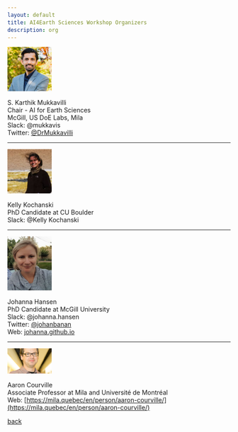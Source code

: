 ```yaml
---
layout: default
title: AI4Earth Sciences Workshop Organizers
description: org
---
```



<img src="images/karthik.jpg" alt="karthik" width="100"/>

S. Karthik Mukkavilli        
Chair - AI for Earth Sciences  
McGill, US DoE Labs, Mila  
Slack: @mukkavis  
Twitter: [@DrMukkavilli](https://twitter.com/DrMukkavilli)    

---

<img src="images/kelly.jpeg" alt="kelly" width="100"/>  

Kelly Kochanski   
PhD Candidate at CU Boulder   
Slack: @Kelly Kochanski 

---

<img src="images/jhansen.png" alt="jhansen" width="100"/>  

Johanna Hansen  
PhD Candidate at McGill University  
Slack: @johanna.hansen  
Twitter: [@johanbanan](https://twitter.com/johanbanan)  
Web: [johanna.github.io](johannah.github.io)  

---

<img src="images/aaron.jpg" alt="aaron" width="100"/>  

Aaron Courville  
Associate Professor at Mila and Université de Montréal  
Web: [https://mila.quebec/en/person/aaron-courville/](https://mila.quebec/en/person/aaron-courville/)  


[back](./)
